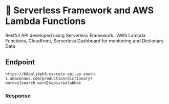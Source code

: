 # 🚀 Serverless Framework and AWS Lambda Functions

Restful API developed using Serverless Framework , AWS Lambda Functions, Cloudfront, Serverless Dashboard for monitoring and Dictionary Data

## Endpoint

`https://b8qalj4ph8.execute-api.ap-south-1.amazonaws.com/production/dictionary?word=${search_word}&api=realabbas`

### Response


